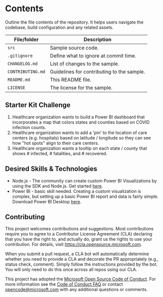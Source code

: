 # Contents

Outline the file contents of the repository. It helps users navigate the codebase, build configuration and any related assets.

| File/folder       | Description                                |
|-------------------|--------------------------------------------|
| `src`             | Sample source code.                        |
| `.gitignore`      | Define what to ignore at commit time.      |
| `CHANGELOG.md`    | List of changes to the sample.             |
| `CONTRIBUTING.md` | Guidelines for contributing to the sample. |
| `README.md`       | This README file.                          |
| `LICENSE`         | The license for the sample.                |

## Starter Kit Challenge

1. Healthcare organization wants to build a Power BI dashboard that incorporates a map that colors states and counties based on COVID infection counts.
2. Healthcare organization wants to add a 'pin' to the location of care centers (e.g. hospitals) based on latitude / longitude so they can see how "hot spots" align to their care centers.
3. Healthcare organization wants a tooltip on each state / county that shows # infected, # fatalities, and # recovered.

## Desired Skills & Technologies

- Node.js - The community can create custom Power BI Visualizations by using the SDK and Node.js. Get started [here](https://powerbi.microsoft.com/en-us/developers/custom-visualization/).
- Power BI - basic skill needed. Creating a custom visualization is complex, but setting up a basic Power BI report and data is fairly simple. Download Power BI Desktop [here](https://powerbi.microsoft.com/en-us/downloads/).

## Contributing

This project welcomes contributions and suggestions.  Most contributions require you to agree to a
Contributor License Agreement (CLA) declaring that you have the right to, and actually do, grant us
the rights to use your contribution. For details, visit https://cla.opensource.microsoft.com.

When you submit a pull request, a CLA bot will automatically determine whether you need to provide
a CLA and decorate the PR appropriately (e.g., status check, comment). Simply follow the instructions
provided by the bot. You will only need to do this once across all repos using our CLA.

This project has adopted the [Microsoft Open Source Code of Conduct](https://opensource.microsoft.com/codeofconduct/).
For more information see the [Code of Conduct FAQ](https://opensource.microsoft.com/codeofconduct/faq/) or
contact [opencode@microsoft.com](mailto:opencode@microsoft.com) with any additional questions or comments.
